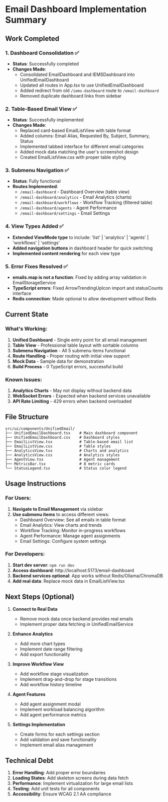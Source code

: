 # Email Dashboard Implementation Summary

## Work Completed

### 1. Dashboard Consolidation ✅
- **Status**: Successfully completed
- **Changes Made**:
  - Consolidated EmailDashboard and IEMSDashboard into UnifiedEmailDashboard
  - Updated all routes in App.tsx to use UnifiedEmailDashboard
  - Added redirect from old `/iems-dashboard` route to `/email-dashboard`
  - Removed duplicate dashboard links from sidebar

### 2. Table-Based Email View ✅
- **Status**: Successfully implemented
- **Changes Made**:
  - Replaced card-based EmailListView with table format
  - Added columns: Email Alias, Requested By, Subject, Summary, Status
  - Implemented tabbed interface for different email categories
  - Added mock data matching the user's screenshot design
  - Created EmailListView.css with proper table styling

### 3. Submenu Navigation ✅
- **Status**: Fully functional
- **Routes Implemented**:
  - `/email-dashboard` - Dashboard Overview (table view)
  - `/email-dashboard/analytics` - Email Analytics (charts)
  - `/email-dashboard/workflows` - Workflow Tracking (filtered table)
  - `/email-dashboard/agents` - Agent Performance
  - `/email-dashboard/settings` - Email Settings

### 4. View Types Added ✅
- **Extended ViewMode type** to include: 'list' | 'analytics' | 'agents' | 'workflows' | 'settings'
- **Added navigation buttons** in dashboard header for quick switching
- **Implemented content rendering** for each view type

### 5. Error Fixes Resolved ✅
- **emails.map is not a function**: Fixed by adding array validation in EmailStorageService
- **TypeScript errors**: Fixed ArrowTrendingUpIcon import and statusCounts interface
- **Redis connection**: Made optional to allow development without Redis

## Current State

### What's Working:
1. **Unified Dashboard** - Single entry point for all email management
2. **Table View** - Professional table layout with sortable columns
3. **Submenu Navigation** - All 5 submenu items functional
4. **Route Handling** - Proper routing with initial view support
5. **Mock Data** - Sample data for demonstration
6. **Build Process** - 0 TypeScript errors, successful build

### Known Issues:
1. **Analytics Charts** - May not display without backend data
2. **WebSocket Errors** - Expected when backend services unavailable
3. **API Rate Limiting** - 429 errors when backend overloaded

## File Structure

```
src/ui/components/UnifiedEmail/
├── UnifiedEmailDashboard.tsx    # Main dashboard component
├── UnifiedEmailDashboard.css    # Dashboard styles
├── EmailListView.tsx            # Table-based email list
├── EmailListView.css            # Table styles
├── AnalyticsView.tsx            # Charts and analytics
├── AnalyticsView.css            # Analytics styles
├── AgentView.tsx                # Agent management
├── MetricsBar.tsx               # 8 metric cards
└── StatusLegend.tsx             # Status color legend
```

## Usage Instructions

### For Users:
1. **Navigate to Email Management** via sidebar
2. **Use submenu items** to access different views:
   - Dashboard Overview: See all emails in table format
   - Email Analytics: View charts and trends
   - Workflow Tracking: Monitor in-progress workflows
   - Agent Performance: Manage agent assignments
   - Email Settings: Configure system settings

### For Developers:
1. **Start dev server**: `npm run dev`
2. **Access dashboard**: http://localhost:5173/email-dashboard
3. **Backend services optional**: App works without Redis/Ollama/ChromaDB
4. **Add real data**: Replace mock data in EmailListView.tsx

## Next Steps (Optional)

1. **Connect to Real Data**
   - Remove mock data once backend provides real emails
   - Implement proper data fetching in UnifiedEmailService

2. **Enhance Analytics**
   - Add more chart types
   - Implement date range filtering
   - Add export functionality

3. **Improve Workflow View**
   - Add workflow stage visualization
   - Implement drag-and-drop for stage transitions
   - Add workflow history timeline

4. **Agent Features**
   - Add agent assignment modal
   - Implement workload balancing algorithm
   - Add agent performance metrics

5. **Settings Implementation**
   - Create forms for each settings section
   - Add validation and save functionality
   - Implement email alias management

## Technical Debt

1. **Error Handling**: Add proper error boundaries
2. **Loading States**: Add skeleton screens during data fetch
3. **Performance**: Implement virtualization for large email lists
4. **Testing**: Add unit tests for all components
5. **Accessibility**: Ensure WCAG 2.1 AA compliance